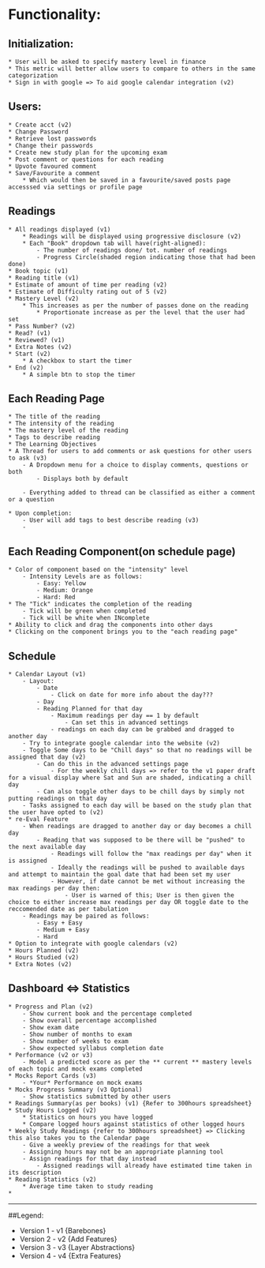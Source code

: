 # Functionality:

## Initialization:
    * User will be asked to specify mastery level in finance 
    * This metric will better allow users to compare to others in the same categorization
    * Sign in with google => To aid google calendar integration (v2)

## Users:
    * Create acct (v2)
    * Change Password
    * Retrieve lost passwords
    * Change their passwords
    * Create new study plan for the upcoming exam
    * Post comment or questions for each reading
    * Upvote favoured comment
    * Save/Favourite a comment
        * Which would then be saved in a favourite/saved posts page accesssed via settings or profile page

## Readings
    * All readings displayed (v1)
        * Readings will be displayed using progressive disclosure (v2)
        * Each "Book" dropdown tab will have(right-aligned):
            - The number of readings done/ tot. number of readings 
            - Progress Circle(shaded region indicating those that had been done)  
    * Book topic (v1)
    * Reading title (v1)
    * Estimate of amount of time per reading (v2)
    * Estimate of Difficulty rating out of 5 (v2)
    * Mastery Level (v2)
        * This increases as per the number of passes done on the reading
            * Proportionate increase as per the level that the user had set
    * Pass Number? (v2)
    * Read? (v1)    
    * Reviewed? (v1)
    * Extra Notes (v2)
    * Start (v2)
        * A checkbox to start the timer
    * End (v2)
        * A simple btn to stop the timer
## Each Reading Page
    * The title of the reading
    * The intensity of the reading
    * The mastery level of the reading
    * Tags to describe reading
    * The Learning Objectives
    * A Thread for users to add comments or ask questions for other users to ask (v3)
        - A Dropdown menu for a choice to display comments, questions or both  
            - Displays both by default

        - Everything added to thread can be classified as either a comment or a question

    * Upon completion:
        - User will add tags to best describe reading (v3)
        -
    

## Each Reading Component(on schedule page)
    * Color of component based on the "intensity" level
        - Intensity Levels are as follows:
            - Easy: Yellow
            - Medium: Orange
            - Hard: Red
    * The "Tick" indicates the completion of the reading
        - Tick will be green when completed
        - Tick will be white when INcomplete
    * Ability to click and drag the components into other days
    * Clicking on the component brings you to the "each reading page"

## Schedule
    * Calendar Layout (v1)
        - Layout:
            - Date
                - Click on date for more info about the day???
            - Day
            - Reading Planned for that day
                - Maximum readings per day == 1 by default
                    - Can set this in advanced settings
                - readings on each day can be grabbed and dragged to another day 
        - Try to integrate google calendar into the website (v2)
        - Toggle Some days to be "Chill days" so that no readings will be assigned that day (v2)
            - Can do this in the advanced settings page
                - For the weekly chill days => refer to the v1 paper draft for a visual display where Sat and Sun are shaded, indicating a chill day
            - Can also toggle other days to be chill days by simply not putting readings on that day 
        - Tasks assigned to each day will be based on the study plan that the user have opted to (v2)
    * re-Eval Feature
        - When readings are dragged to another day or day becomes a chill day
            - Reading that was supposed to be there will be "pushed" to the next available day
                - Readings will follow the "max readings per day" when it is assigned
                - Ideally the readings will be pushed to available days and attempt to maintain the goal date that had been set my user
                - However, if date cannot be met without increasing the max readings per day then:
                    - User is warned of this; User is then given the choice to either increase max readings per day OR toggle date to the reccomended date as per tabulation
        - Readings may be paired as follows:
            - Easy + Easy
            - Medium + Easy
            - Hard  
    * Option to integrate with google calendars (v2)
    * Hours Planned (v2)
    * Hours Studied (v2)
    * Extra Notes (v2)

## Dashboard <=> Statistics
    * Progress and Plan (v2)
        - Show current book and the percentage completed
        - Show overall percentage accomplished 
        - Show exam date
        - Show number of months to exam
        - Show number of weeks to exam
        - Show expected syllabus completion date
    * Performance (v2 or v3)
        - Model a predicted score as per the ** current ** mastery levels of each topic and mock exams completed 
    * Mocks Report Cards (v3)
        - *Your* Performance on mock exams 
    * Mocks Progress Summary (v3 Optional)
        - Show statistics submitted by other users
    * Readings Summary(as per books) (v1) {Refer to 300hours spreadsheet}
    * Study Hours Logged (v2)
        * Statistics on hours you have logged 
        * Compare logged hours against statistics of other logged hours
    * Weekly Study Readings {refer to 300hours spreadsheet} => Clicking this also takes you to the Calendar page
        - Give a weekly preview of the readings for that week
        - Assigning hours may not be an appropriate planning tool
        - Assign readings for that day instead
            - Assigned readings will already have estimated time taken in its description
    * Reading Statistics (v2)
        * Average time taken to study reading
    * 

---
##Legend:

* Version 1 - v1 {Barebones}
* Version 2 - v2 {Add Features}
* Version 3 - v3 {Layer Abstractions}
* Version 4 - v4 {Extra Features}